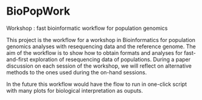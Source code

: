# BioPopWork
 Workshop : fast bioinformatic workflow for population genomics
 
 This project is the workflow for a workshop in Bioinformatics for population genomics analyses with resequencing data and the reference genome.
The aim of the workflow is to show how to obtain formats and analyses for fast-and-first exploration of resequencing data of populations. During a paper discussion on each session of the workshop, we will reflect on alternative methods to the ones used during the on-hand sessions.

In the future this workflow would have the flow to run in one-click script with many plots for biological interpretation as ouputs.
 
